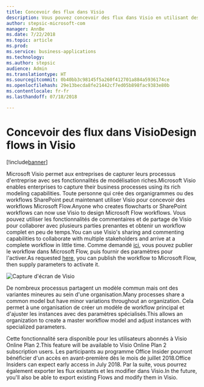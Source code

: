 ```yaml
---
title: Concevoir des flux dans Visio
description: Vous pouvez concevoir des flux dans Visio en utilisant des concepts standard d'organigramme et en exportant vos flux dans Visio pour une meilleure visualisation.
author: stepsic-microsoft-com
manager: AnnBe
ms.date: 7/22/2018
ms.topic: article
ms.prod: 
ms.service: business-applications
ms.technology: 
ms.author: stepsic
audience: Admin
ms.translationtype: HT
ms.sourcegitcommit: 0b40bb3c98145f5a260f412701a884a5936174ce
ms.openlocfilehash: 29e13becda8fe21442cf7ed05b898fac9383e80b
ms.contentlocale: fr-fr
ms.lasthandoff: 07/18/2018

---
```

# <a name="design-flows-in-visio"></a><span data-ttu-id="89cf0-103">Concevoir des flux dans Visio</span><span class="sxs-lookup"><span data-stu-id="89cf0-103">Design flows in Visio</span></span>


[!include[banner](../../includes/banner.md)]

<span data-ttu-id="89cf0-104">Microsoft Visio permet aux entreprises de capturer leurs processus d'entreprise avec ses fonctionnalités de modélisation riches.</span><span class="sxs-lookup"><span data-stu-id="89cf0-104">Microsoft Visio enables enterprises to capture their business processes using its rich modeling capabilities.</span></span> <span data-ttu-id="89cf0-105">Toute personne qui crée des organigrammes ou des workflows SharePoint peut maintenant utiliser Visio pour concevoir des workflows Microsoft Flow.</span><span class="sxs-lookup"><span data-stu-id="89cf0-105">Anyone who creates flowcharts or SharePoint workflows can now use Visio to design Microsoft Flow workflows.</span></span> <span data-ttu-id="89cf0-106">Vous pouvez utiliser les fonctionnalités de commentaires et de partage de Visio pour collaborer avec plusieurs parties prenantes et obtenir un workflow complet en peu de temps.</span><span class="sxs-lookup"><span data-stu-id="89cf0-106">You can use Visio's sharing and commenting capabilities to collaborate with multiple stakeholders and arrive at a complete workflow in little time.</span></span> <span data-ttu-id="89cf0-107">Comme demandé [ici](https://powerusers.microsoft.com/t5/Flow-Ideas/Interactively-Build-Microsoft-WORKFlows-visually-in-Visio-Two/idi-p/54269), vous pouvez publier le workflow dans Microsoft Flow, puis fournir des paramètres pour l'activer.</span><span class="sxs-lookup"><span data-stu-id="89cf0-107">As requested [here](https://powerusers.microsoft.com/t5/Flow-Ideas/Interactively-Build-Microsoft-WORKFlows-visually-in-Visio-Two/idi-p/54269), you can publish the workflow to Microsoft Flow, then supply parameters to activate it.</span></span>

![Capture d'écran de Visio](media/visio_01.png)

<span data-ttu-id="89cf0-109">De nombreux processus partagent un modèle commun mais ont des variantes mineures au sein d'une organisation.</span><span class="sxs-lookup"><span data-stu-id="89cf0-109">Many processes share a common model but have minor variations throughout an organization.</span></span> <span data-ttu-id="89cf0-110">Cela permet à une organisation de créer un modèle de workflow principal et d'ajuster les instances avec des paramètres spécialisés.</span><span class="sxs-lookup"><span data-stu-id="89cf0-110">This allows an organization to create a master workflow model and adjust instances with specialized parameters.</span></span>

<span data-ttu-id="89cf0-111">Cette fonctionnalité sera disponible pour les utilisateurs abonnés à Visio Online Plan 2.</span><span class="sxs-lookup"><span data-stu-id="89cf0-111">This feature will be available to Visio Online Plan 2 subscription users.</span></span> <span data-ttu-id="89cf0-112">Les participants au programme Office Insider pourront bénéficier d'un accès en avant-première dès le mois de juillet 2018.</span><span class="sxs-lookup"><span data-stu-id="89cf0-112">Office Insiders can expect early access in July 2018.</span></span> <span data-ttu-id="89cf0-113">Par la suite, vous pourrez également exporter les flux existants et les modifier dans Visio.</span><span class="sxs-lookup"><span data-stu-id="89cf0-113">In the future, you'll also be able to export existing Flows and modify them in Visio.</span></span>


